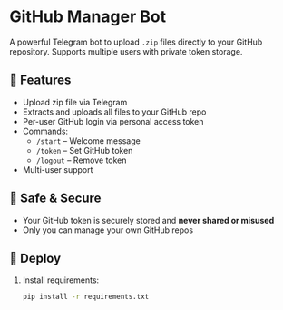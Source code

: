 # GitHub Manager Bot

A powerful Telegram bot to upload `.zip` files directly to your GitHub repository. Supports multiple users with private token storage.

## 🧠 Features

- Upload zip file via Telegram
- Extracts and uploads all files to your GitHub repo
- Per-user GitHub login via personal access token
- Commands:
  - `/start` – Welcome message
  - `/token` – Set GitHub token
  - `/logout` – Remove token
- Multi-user support

## 🔐 Safe & Secure

- Your GitHub token is securely stored and **never shared or misused**
- Only you can manage your own GitHub repos

## 🚀 Deploy

1. Install requirements:
   ```bash
   pip install -r requirements.txt
